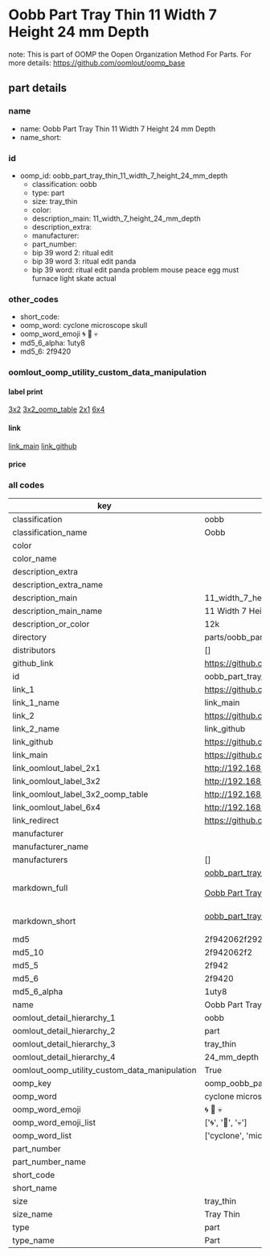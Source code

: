 # Oobb Part Tray Thin 11 Width 7 Height 24 mm Depth  

note: This is part of OOMP the Oopen Organization Method For Parts. For more details: https://github.com/oomlout/oomp_base

##  part details
  







### name
* name: Oobb Part Tray Thin 11 Width 7 Height 24 mm Depth
* name_short: 
### id
* oomp_id: oobb_part_tray_thin_11_width_7_height_24_mm_depth
  * classification: oobb
  * type: part
  * size: tray_thin
  * color: 
  * description_main: 11_width_7_height_24_mm_depth
  * description_extra: 
  * manufacturer: 
  * part_number: 
  * bip 39 word 2: ritual edit
  * bip 39 word 3: ritual edit panda
  * bip 39 word: ritual edit panda problem mouse peace egg must furnace light skate actual

### other_codes
* short_code: 
* oomp_word: cyclone microscope skull
* oomp_word_emoji :cyclone: :microscope: :skull:
* md5_6_alpha: 1uty8
* md5_6: 2f9420






### oomlout_oomp_utility_custom_data_manipulation
#### label print
[3x2](http://192.168.1.245:1112/?label=oomp%201uty8)
[3x2_oomp_table](http://192.168.1.108:1112/?label=oomp%201uty8)
[2x1](http://192.168.1.242:1112/?label=oomp%201uty8)
[6x4](http://192.168.1.55:1112/?label=oomp%201uty8)    

#### link

[link_main](https://github.com/oomlout/oomlout_oomp_version_1_messy/tree/main/parts/oobb_part_tray_thin_11_width_7_height_24_mm_depth) [link_github](https://github.com/oomlout/oomlout_oomp_version_1_messy/tree/main/parts/oobb_part_tray_thin_11_width_7_height_24_mm_depth)                             

#### price







### all codes 
| key | value |  
| --- | --- |  
| classification | oobb |  
| classification_name | Oobb |  
| color |  |  
| color_name |  |  
| description_extra |  |  
| description_extra_name |  |  
| description_main | 11_width_7_height_24_mm_depth |  
| description_main_name | 11 Width 7 Height 24 mm Depth |  
| description_or_color | 12k |  
| directory | parts/oobb_part_tray_thin_11_width_7_height_24_mm_depth |  
| distributors | [] |  
| github_link | https://github.com/oomlout/oomlout_oomp_part_src/tree/main/parts/oobb_part_tray_thin_11_width_7_height_24_mm_depth |  
| id | oobb_part_tray_thin_11_width_7_height_24_mm_depth |  
| link_1 | https://github.com/oomlout/oomlout_oomp_version_1_messy/tree/main/parts/oobb_part_tray_thin_11_width_7_height_24_mm_depth |  
| link_1_name | link_main |  
| link_2 | https://github.com/oomlout/oomlout_oomp_version_1_messy/tree/main/parts/oobb_part_tray_thin_11_width_7_height_24_mm_depth |  
| link_2_name | link_github |  
| link_github | https://github.com/oomlout/oomlout_oomp_version_1_messy/tree/main/parts/oobb_part_tray_thin_11_width_7_height_24_mm_depth |  
| link_main | https://github.com/oomlout/oomlout_oomp_version_1_messy/tree/main/parts/oobb_part_tray_thin_11_width_7_height_24_mm_depth |  
| link_oomlout_label_2x1 | http://192.168.1.242:1112/?label=oomp%201uty8 |  
| link_oomlout_label_3x2 | http://192.168.1.245:1112/?label=oomp%201uty8 |  
| link_oomlout_label_3x2_oomp_table | http://192.168.1.108:1112/?label=oomp%201uty8 |  
| link_oomlout_label_6x4 | http://192.168.1.55:1112/?label=oomp%201uty8 |  
| link_redirect | https://github.com/oomlout/oomlout_oomp_version_1_messy/tree/main/parts/oobb_part_tray_thin_11_width_7_height_24_mm_depth |  
| manufacturer |  |  
| manufacturer_name |  |  
| manufacturers | [] |  
| markdown_full | [oobb_part_tray_thin_11_width_7_height_24_mm_depth](none)<br>[](none)<br>[Oobb Part Tray Thin 11 Width 7 Height 24 Mm Depth](none)<br><br> |  
| markdown_short | [oobb_part_tray_thin_11_width_7_height_24_mm_depth](none)<br><br> |  
| md5 | 2f942062f29208da87485ab73ed19dd4 |  
| md5_10 | 2f942062f2 |  
| md5_5 | 2f942 |  
| md5_6 | 2f9420 |  
| md5_6_alpha | 1uty8 |  
| name | Oobb Part Tray Thin 11 Width 7 Height 24 mm Depth |  
| oomlout_detail_hierarchy_1 | oobb |  
| oomlout_detail_hierarchy_2 | part |  
| oomlout_detail_hierarchy_3 | tray_thin |  
| oomlout_detail_hierarchy_4 | 24_mm_depth |  
| oomlout_oomp_utility_custom_data_manipulation | True |  
| oomp_key | oomp_oobb_part_tray_thin_11_width_7_height_24_mm_depth |  
| oomp_word | cyclone microscope skull |  
| oomp_word_emoji | :cyclone: :microscope: :skull: |  
| oomp_word_emoji_list | [':cyclone:', ':microscope:', ':skull:'] |  
| oomp_word_list | ['cyclone', 'microscope', 'skull'] |  
| part_number |  |  
| part_number_name |  |  
| short_code |  |  
| short_name |  |  
| size | tray_thin |  
| size_name | Tray Thin |  
| type | part |  
| type_name | Part |  
